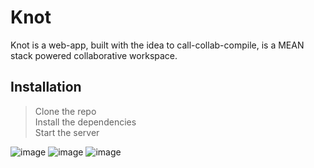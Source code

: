 # Knot
Knot is a web-app, built with the idea to call-collab-compile, is a MEAN stack powered collaborative workspace.

## Installation
> Clone the repo <br>
> Install the dependencies <br>
> Start the server <br>



![image](https://user-images.githubusercontent.com/58944365/160543450-006abb1c-2fe4-4ae6-95ae-d79ec0dc7e1b.png)
![image](https://user-images.githubusercontent.com/58944365/160543471-a5724ad5-1d35-44cd-a6ae-93353a5c6b6e.png)
![image](https://user-images.githubusercontent.com/58944365/160543480-70d866e4-2c2e-476d-9054-a0442c557511.png)
